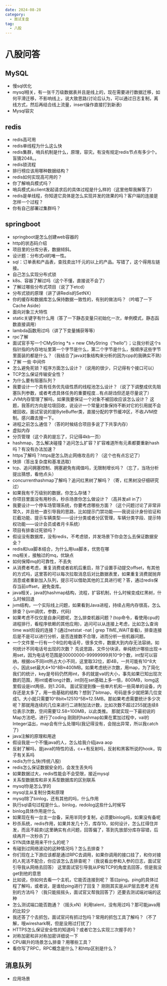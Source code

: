 ```yaml
---
date: 2024-08-28
category:
  - 面试复盘
tag:
  - 八股
---
```


# 八股问答

## MySQL
- 慢sql优化
- mysql相关，有一张千万级数据表并且是线上的，现在需要进行数据迁移，如何平滑迁移，不影响线上，说大致思路(讨论后认为，可以通过日志复制，离线方式，然后再结合线上流量，insert操作直接打到新表)
- Mysql容灾

## redis
- redis高可用
- redis单线程为什么这么快
- redis集群，哨兵机制是什么，原理，容灾。有没有规定redis节点有多少个。盲猜2048。。
- redis锁流程
- 排行榜应该用哪种数据结构？
- redis如何实现高可用的？
- 你了解哨兵模式吗？
- 哨兵模式从client发起请求后的具体过程是什么样的（这里他帮我解答了）
- redis是单线程，你知道它具体是怎么实现并发的效果的吗？客户端的连接是怎样一个过程？
- 你有自己部署过集群吗？

## springboot
- springboot是怎么创建web容器的
- http的状态码介绍
- 项目里的分库分表，数据倾斜。
- 设计题：分布式id的唯一性。
- sql：订单表和产品表，查找卖出1千元的以上的产品。写错了，这个得用左链接。
- 自己怎么实现分布式锁
- k8s、容器了解过吗（这个不懂，直接说不会了）
- 了解过哪些分布式项目（说了下etcd）
- 分布式锁的原理（讲了讲Redis的SetNX）
- 你的缓存和数据库怎么保持数据一致性的，有别的做法吗？（吟唱了一下Cache Aside）
- 面向对象三大特性
- static关键字有什么用（答了一下静态变量只初始化一次，单例模式，静态函数直接调用）
- lambda函数用过吗（讲了下变量捕获等等）
- rpc了解
- 面试官手写一个CMyString *s = new CMyString（“hello”）；让我分析这个s指针指的内存地址里第一个字节是什么，第二个字节是什么，按顺序这些字节里面装的都是什么？（我结合了java对象结构来分析的因为cpp的我确实不熟）
- 了解 一些 中间件
- 怎么避免死锁？程序方面怎么设计？（说用的很少，只记得有个接口可以）
- TCP怎么保证传输安全性？
- 为什么要有阻塞队列？
- 我要设计一个具有任务优先级性质的线程池怎么设计？（说了下调整成优先阻塞队列参数，或者考虑具体任务的重要程度...有点胡诌但还是尽量说了）
- JVM内存管理了解吗，如果我要保证一个对象不被回收应该怎么设计？
这题，我答的方向是垃圾回收，说设计一个常量对象保持不断对它的引用就不会被回收。面试官说的是ByteBuffer类，直接分配的字节缓冲区，不收JVM控制。感兴趣去搜一下。
- 进程之前怎么通信？（答的时候结合项目多说了下共享内存）
- 虚拟内存
- 分页管理（这个真的是忘了，只记得4kb一页）
- hashmap，怎么解决碰撞？追问怎么扩容？扩容难道所有元素都要重新hash吗？有没有办法加速？
- https了解吗？https是怎么防止网络攻击的？（这个也有点忘记了）
- 快排（答出复杂度和基准选取）
- tcp、追问拥塞控制、拥塞避免有阈值吗，无限制增长吗？（忘了，当场分析提出猜想，看他点头）
- concurrenthashmap了解吗？追问红黑树了解吗？（寄，红黑树没仔细研究过）
- 如果我有千万级别的数据，你怎么存储？
- 你项目里面没有用秒杀，秒杀场景你怎么做设计？（高并发all in了）
- 我要设计一个停车场管理系统，你要考虑哪些方面？（这个问题讨论了非常非常久，并且他一直引导我的思路，比如提示门禁功能——我说设计身份验证和拦截功能、提示车辆类型——设计分类或者分区管理，车辆分类字段、提示特权功能——设计会员或者月卡系统）
- 项目有排查过死锁吗？
- 假设没有数据库，没有redis，不考虑锁，并发场景下你会怎么去保证数据安全？
- redis和lua脚本结合，为什么用lua脚本，优势在哪
- mq相关，接触过的mq，优缺点
- 如何保障mq的可靠性，不丢失
- 从消费者考虑，重复消费或者宕机后重启，除了设置手动提交offset，有其他的方式吗，这里答的可以每次拉取消息后对比数据表里，如果重复消费就抛弃消息或者重新加入队列，提示可以借助其他的工具进行呢？答，通过redis保存当前offset，避免查库。
- java相关，java的hashmap结构，流程，扩容机制，什么时候变成红黑树，什么时候回退
- jvm结构，一个实际线上问题，如果看到Java进程，持续占用内存很高，怎么排查？(jvm调优，参数，代码)
- 如果考虑不仅仅是自身问题呢，怎么排查机器问题？(top命令，看使用cpu的进程排行，看程序依赖的其他应用)，追问可以从连接上考虑，比如怎么查询time wait阶段的连接？(通过netstat -nat | grep TIME_WAIT查看)，排查连接后是不是可以进行分析，是否连接数不合理，进而分析一些机器问题。
- 一个文件里一行有一个8位的电话号，很多文件，数据大到内存无法容纳，如何统计不同电话号出现的次数？
先说思路，文件分块读，单纯统计哪些出现→用set，因为电话号范围是00000000-99999999共10^9个数，int型可以容纳，根据os不同int所占大小不同，这里取32位，即4B，一共可能有10^8大小，因此set最大4*10^8B≈400MB。如果考虑统计次数，用map，为了简化我们的统计，key是号码仍然用int，多的就是val的大小，事先如果已知出现次数的范围，用int或者long计数，int则在set基础上多一倍，800MB，lomg这里假设是int两倍，则1.2GB。
面试官提到像一些单片机和一些简单的设备，内存还是太多了，用一些基础的结构？想到了bitmap，号码是多少就把第几位变成1。大小就只需要10^8bit≈12510^5B≈12.5MB。那如果考虑需要统计多少次呢？那就用连续的几位来进行二进制加法计数，比如次数不超过255就连续8位表示次数，空间需要12.58=100MB，以此类推。
那就实现一下最初说的Map方法吧，进行了coding
刚刚的hashmap如果在累加过程中，val的Integer溢出，map会有什么处理吗(我记得没有，会抛出异常，所以我catch了)
- java注解的原理和用途
- 假设我是一个不懂java的人，怎么给我介绍java aop
- 反射了解吗，是java的特性的话，c++有反射吗，反射和黑客所说的hook，钩子有关系吗
- redis为什么快(传统八股)
- redis怎么保证数据安全的，会发生丢失吗
- 如果数据过大，redis性能会不会受限，接近mysql
- 关系型数据库和非关系型数据库的区别联系
- mysql你是怎么学的
- mysql主从复制分类和原理
- mysql除了binlog，还有其他的吗，什么作用
- 执行sql语句过程是什么，binlog，redolog这些什么时候写
- binlog具体作用是什么
- 如果现在有一台主一台备，采用半同步复制，必须要binlog吗，如果没有备呢
- 秒杀系统，redis作用，如果并发几十万，库存10，如何设计，怎么扛得住并发，而且不超卖(这里确实有点问题，回答偏了，答到先放部分库存容错，后续再开一次秒杀了)
- SYN具体是用来干什么的呢？
- 有碰到过网络波动的这种情况吗？怎么去排查？
- 你们现在上下游应该都是通过RPC去调用，如果你调用的接口挂了，和你对接的人死活不配合，你应该怎么去排查呢？（我说看出参和入参的日志，面试官引导我从网络去回答）
这里面试官引导我从IP和TCP的角度去回答，但是我没get到他的意思
- 比如说，你如何去看一个主机，它能否连接到呢？ 答曰ping。ping的具体过程了解吗，或者说，是谁给ping进行了回复？
刚刚其实是从IP层去思考
还有别的方法吗？（我只能摇摇头，面试官又帮我回答了）还要去测试端对端的这种
- 怎么测试端口能否跑通？（摇头xN）利用talent，没有用过吗？那可能java用的比较少
- 我还答了个去抓包，面试官问有抓过包吗？常用的抓包工具了解吗？（不了解，哦wireshark啊，但是没用过打扰了）
- HTTPS怎么保证安全性的知道吗？或者它怎么实现三次握手的？
- 对称加密和非对称加密详细说一下
- CPU飙升的场景怎么排查？用哪些工具？
- 看你写了RPC，RPC概念是什么？和http区别是什么？
## 消息队列
- 应用场景